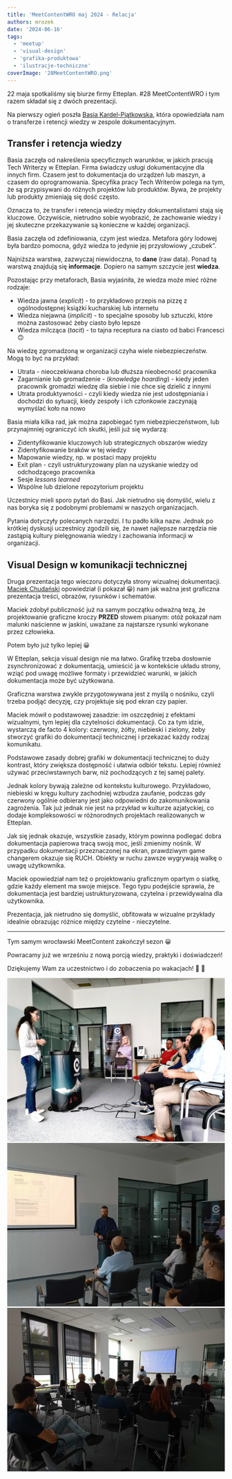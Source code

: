 ```yaml
---
title: 'MeetContentWRO maj 2024 - Relacja'
authors: mrozek
date: '2024-06-16'
tags:
  - 'meetup'
  - 'visual-design'
  - 'grafika-produktowa'
  - 'ilustracje-techniczne'
coverImage: '28MeetContentWRO.png'
---
```



22 maja spotkaliśmy się biurze firmy Etteplan.  #28 MeetContentWRO i tym razem składał się z dwóch prezentacji. 

Na pierwszy ogień poszła [Basia Kardel-Piątkowska](https://www.linkedin.com/in/barbara-kardel-piatkowska/), która opowiedziała nam o transferze i retencji wiedzy w zespole dokumentacyjnym. 

<!--truncate-->

## Transfer i retencja wiedzy

Basia zaczęła od nakreślenia specyficznych warunków, w jakich pracują Tech Writerzy w Etteplan. Firma świadczy usługi dokumentacyjne dla innych firm. Czasem jest to dokumentacja do urządzeń lub maszyn, a czasem do oprogramowania. Specyfika pracy Tech Writerów polega na tym, że są przypisywani do różnych projektów lub produktów. Bywa, że projekty lub produkty zmieniają się dość często. 

Oznacza to, że transfer i retencja wiedzy między dokumentalistami stają się kluczowe. Oczywiście, nietrudno sobie wyobrazić, że zachowanie wiedzy i jej skuteczne przekazywanie są konieczne w każdej organizacji. 

Basia zaczęła od zdefiniowania, czym jest wiedza. Metafora góry lodowej była bardzo pomocna, gdyż wiedza to jedynie jej przysłowiowy „czubek”. 

Najniższa warstwa, zazwyczaj niewidoczna, to **dane** (raw data). Ponad tą warstwą znajdują się **informacje**. Dopiero na samym szczycie jest **wiedza**.

Pozostając przy metaforach, Basia wyjaśniła, że wiedza może mieć różne rodzaje:

* Wiedza jawna (*explicit*) - to przykładowo przepis na pizzę z ogólnodostępnej książki kucharskiej lub internetu
* Wiedza niejawna (*implicit*) - to specjalne sposoby lub sztuczki, które można zastosować żeby ciasto było lepsze
* Wiedza milcząca (*tacit*) -  to tajna receptura na ciasto od babci Francesci 🙃

Na wiedzę zgromadzoną w organizacji czyha wiele niebezpieczeństw. Mogą to być na przykład:

* Utrata - nieoczekiwana choroba lub dłuższa nieobecność pracownika
* Zagarnianie lub gromadzenie - (*knowledge hoarding*) - kiedy jeden pracownik gromadzi wiedzę dla siebie i nie chce się dzielić z innymi
* Utrata produktywności - czyli kiedy wiedza nie jest udostępniania i dochodzi do sytuacji, kiedy zespoły i ich członkowie zaczynają wymyślać koło na nowo

Basia miała kilka rad, jak można zapobiegać tym niebezpieczeństwom, lub przynajmniej ograniczyć ich skutki, jeśli już się wydarzą:  

* Zidentyfikowanie kluczowych lub strategicznych obszarów wiedzy
* Zidentyfikowanie braków w tej wiedzy
* Mapowanie wiedzy, np. w postaci mapy projektu
* Exit plan - czyli ustrukturyzowany plan na uzyskanie wiedzy od odchodzącego pracownika
* Sesje *lessons learned*
* Wspólne lub dzielone repozytorium projektu

Uczestnicy mieli sporo pytań do Basi. Jak nietrudno się domyślić, wielu z nas boryka się z podobnymi problemami w naszych organizacjach. 

Pytania dotyczyły polecanych narzędzi. I tu padło kilka nazw. Jednak po krótkiej dyskusji uczestnicy zgodzili się, że nawet najlepsze narzędzia nie zastąpią kultury pielęgnowania wiedzy i zachowania informacji w organizacji.

## Visual Design w komunikacji technicznej

Druga prezentacja tego wieczoru dotyczyła strony wizualnej dokumentacji. [Maciek Chudański](https://www.linkedin.com/in/maciekchudanski/) opowiedział (i pokazał 😀) nam jak ważna jest graficzna prezentacja treści, obrazów, rysunków i schematów. 

Maciek zdobył publiczność już na samym początku odważną tezą, że projektowanie graficzne kroczy **PRZED** słowem pisanym: otóż pokazał nam malunki naścienne w jaskini, uważane za najstarsze rysunki wykonane przez człowieka. 

Potem było już tylko lepiej 😀

W Etteplan, sekcja visual design nie ma łatwo. Grafikę trzeba dosłownie zsynchronizować z dokumentacją, umieścić ja w kontekście układu strony, wziąć pod uwagę możliwe formaty i przewidzieć warunki, w jakich dokumentacja może być użytkowana.

Graficzna warstwa zwykle przygotowywana jest z myślą o nośniku, czyli trzeba podjąć decyzję, czy projektuje się pod ekran czy papier.

Maciek mówił o podstawowej zasadzie: im oszczędniej z efektami wizualnymi, tym lepiej dla czytelności dokumentacji. Co za tym idzie, wystarczą de facto 4 kolory: czerwony, żółty, niebieski i zielony, żeby stworzyć grafiki do dokumentacji technicznej i przekazać każdy rodzaj komunikatu. 

Podstawowe zasady dobrej grafiki w dokumentacji technicznej to duży kontrast, który zwiększa dostępność i ułatwia odbiór tekstu. 
Lepiej również używać przeciwstawnych barw, niż pochodzących z tej samej palety.

Jednak kolory bywają zależne od kontekstu kulturowego. Przykładowo, niebieski w kręgu kultury zachodniej wzbudza zaufanie, podczas gdy czerwony ogólnie odbierany jest jako odpowiedni do zakomunikowania zagrożenia. Tak już jednak nie jest na przykład w kulturze azjatyckiej, co dodaje kompleksowości w różnorodnych projektach realizowanych w Etteplan.

Jak się jednak okazuje, wszystkie zasady, którym powinna podlegać dobra dokumentacja papierowa tracą swoją moc, jeśli zmienimy nośnik. 
W przypadku dokumentacji przeznaczonej na ekran, prawdziwym game changerem okazuje się RUCH. Obiekty w ruchu zawsze wygrywają walkę o uwagę użytkownika. 

Maciek opowiedział nam też o projektowaniu graficznym opartym o siatkę, gdzie każdy element ma swoje miejsce. Tego typu podejście sprawia, że dokumentacja jest bardziej ustrukturyzowana, czytelna i przewidywalna dla użytkownika. 

Prezentacja, jak nietrudno się domyślić, obfitowała w wizualne przykłady idealnie obrazując różnice między czytelne - nieczytelne. 

****

Tym samym wrocławski MeetContent zakończył sezon 😀

Powracamy już we wrześniu z nową porcją wiedzy, praktyki i doświadczeń! 

Dziękujemy Wam za uczestnictwo i do zobaczenia po wakacjach! 🌴 👋

![](images/ette1.jpg) ![](images/ette2.jpg) ![](images/ette3.jpg)







